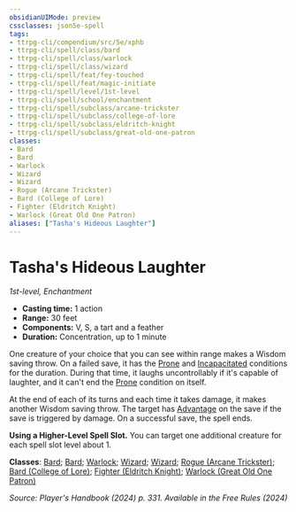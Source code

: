 ```yaml
---
obsidianUIMode: preview
cssclasses: json5e-spell
tags:
- ttrpg-cli/compendium/src/5e/xphb
- ttrpg-cli/spell/class/bard
- ttrpg-cli/spell/class/warlock
- ttrpg-cli/spell/class/wizard
- ttrpg-cli/spell/feat/fey-touched
- ttrpg-cli/spell/feat/magic-initiate
- ttrpg-cli/spell/level/1st-level
- ttrpg-cli/spell/school/enchantment
- ttrpg-cli/spell/subclass/arcane-trickster
- ttrpg-cli/spell/subclass/college-of-lore
- ttrpg-cli/spell/subclass/eldritch-knight
- ttrpg-cli/spell/subclass/great-old-one-patron
classes:
- Bard
- Bard
- Warlock
- Wizard
- Wizard
- Rogue (Arcane Trickster)
- Bard (College of Lore)
- Fighter (Eldritch Knight)
- Warlock (Great Old One Patron)
aliases: ["Tasha's Hideous Laughter"]
---
```

# Tasha's Hideous Laughter
*1st-level, Enchantment*  

- **Casting time:** 1 action
- **Range:** 30 feet
- **Components:** V, S, a tart and a feather
- **Duration:** Concentration, up to 1 minute

One creature of your choice that you can see within range makes a Wisdom saving throw. On a failed save, it has the [Prone](3-Compendium/rules/conditions.md#Prone) and [Incapacitated](3-Compendium/rules/conditions.md#Incapacitated) conditions for the duration. During that time, it laughs uncontrollably if it's capable of laughter, and it can't end the [Prone](3-Compendium/rules/conditions.md#Prone) condition on itself.

At the end of each of its turns and each time it takes damage, it makes another Wisdom saving throw. The target has [Advantage](3-Compendium/rules/variant-rules/advantage-xphb.md) on the save if the save is triggered by damage. On a successful save, the spell ends.

**Using a Higher-Level Spell Slot.** You can target one additional creature for each spell slot level about 1.

**Classes**: [Bard](list-spells-classes-bard); [Bard](list-spells-classes-bard); [Warlock](list-spells-classes-warlock); [Wizard](list-spells-classes-wizard); [Wizard](list-spells-classes-wizard); [Rogue (Arcane Trickster)](list-spells-classes-rogue-xphb-arcane-trickster-xphb); [Bard (College of Lore)](list-spells-classes-bard-xphb-college-of-lore-xphb); [Fighter (Eldritch Knight)](list-spells-classes-fighter-xphb-eldritch-knight-xphb); [Warlock (Great Old One Patron)](list-spells-classes-warlock-xphb-great-old-one-patron-xphb)

*Source: Player's Handbook (2024) p. 331. Available in the Free Rules (2024)*